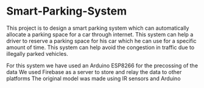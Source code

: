 # Smart-Parking-System
This project is to design a smart parking system which can automatically allocate a parking space for a car through internet.
This system can help a driver to reserve a parking space for his car which he can use for a specific amount of time.
This system can help avoid the congestion in traffic due to illegally parked vehicles.

For this system we have used an Arduino ESP8266 for the precossing of the data
We used Firebase as a server to store and relay the data to other platforms
The original model was made using IR sensors and Arduino

